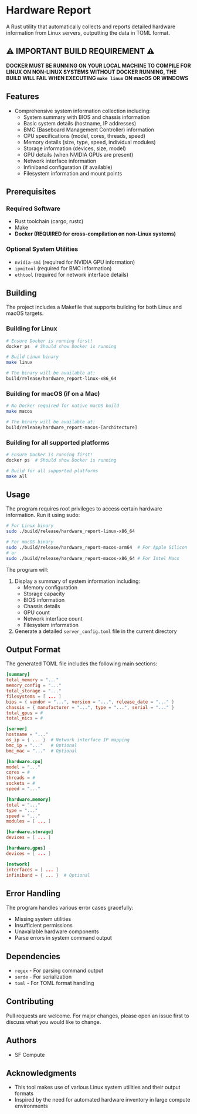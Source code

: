 # Hardware Report
A Rust utility that automatically collects and reports detailed hardware information from Linux servers, outputting the data in TOML format.

## ⚠️ IMPORTANT BUILD REQUIREMENT ⚠️
**DOCKER MUST BE RUNNING ON YOUR LOCAL MACHINE TO COMPILE FOR LINUX ON NON-LINUX SYSTEMS**
**WITHOUT DOCKER RUNNING, THE BUILD WILL FAIL WHEN EXECUTING `make linux` ON macOS OR WINDOWS**

## Features
- Comprehensive system information collection including:
    - System summary with BIOS and chassis information
    - Basic system details (hostname, IP addresses)
    - BMC (Baseboard Management Controller) information
    - CPU specifications (model, cores, threads, speed)
    - Memory details (size, type, speed, individual modules)
    - Storage information (devices, size, model)
    - GPU details (when NVIDIA GPUs are present)
    - Network interface information
    - Infiniband configuration (if available)
    - Filesystem information and mount points

## Prerequisites
### Required Software
- Rust toolchain (cargo, rustc)
- Make
- **Docker (REQUIRED for cross-compilation on non-Linux systems)**

### Optional System Utilities
- `nvidia-smi` (required for NVIDIA GPU information)
- `ipmitool` (required for BMC information)
- `ethtool` (required for network interface details)

## Building
The project includes a Makefile that supports building for both Linux and macOS targets.

### Building for Linux
```bash
# Ensure Docker is running first!
docker ps  # Should show Docker is running

# Build Linux binary
make linux

# The binary will be available at:
build/release/hardware_report-linux-x86_64
```

### Building for macOS (if on a Mac)
```bash
# No Docker required for native macOS build
make macos

# The binary will be available at:
build/release/hardware_report-macos-[architecture]
```

### Building for all supported platforms
```bash
# Ensure Docker is running first!
docker ps  # Should show Docker is running

# Build for all supported platforms
make all
```

## Usage
The program requires root privileges to access certain hardware information. Run it using sudo:

```bash
# For Linux binary
sudo ./build/release/hardware_report-linux-x86_64

# For macOS binary
sudo ./build/release/hardware_report-macos-arm64  # For Apple Silicon
# or
sudo ./build/release/hardware_report-macos-x86_64 # For Intel Macs
```

The program will:
1. Display a summary of system information including:
    - Memory configuration
    - Storage capacity
    - BIOS information
    - Chassis details
    - GPU count
    - Network interface count
    - Filesystem information
2. Generate a detailed `server_config.toml` file in the current directory

## Output Format
The generated TOML file includes the following main sections:

```toml
[summary]
total_memory = "..."
memory_config = "..."
total_storage = "..."
filesystems = [ ... ]
bios = { vendor = "...", version = "...", release_date = "..." }
chassis = { manufacturer = "...", type = "...", serial = "..." }
total_gpus = #
total_nics = #

[server]
hostname = "..."
os_ip = { ... }  # Network interface IP mapping
bmc_ip = "..."   # Optional
bmc_mac = "..."  # Optional

[hardware.cpu]
model = "..."
cores = #
threads = #
sockets = #
speed = "..."

[hardware.memory]
total = "..."
type = "..."
speed = "..."
modules = [ ... ]

[hardware.storage]
devices = [ ... ]

[hardware.gpus]
devices = [ ... ]

[network]
interfaces = [ ... ]
infiniband = { ... }  # Optional
```

## Error Handling
The program handles various error cases gracefully:
- Missing system utilities
- Insufficient permissions
- Unavailable hardware components
- Parse errors in system command output

## Dependencies
- `regex` - For parsing command output
- `serde` - For serialization
- `toml` - For TOML format handling


## Contributing
Pull requests are welcome. For major changes, please open an issue first to discuss what you would like to change.

## Authors
- SF Compute

## Acknowledgments
- This tool makes use of various Linux system utilities and their output formats
- Inspired by the need for automated hardware inventory in large compute environments